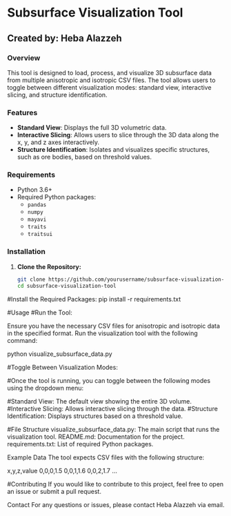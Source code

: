 # Subsurface Visualization Tool

## Created by: Heba Alazzeh

### Overview
This tool is designed to load, process, and visualize 3D subsurface data from multiple anisotropic and isotropic CSV files. The tool allows users to toggle between different visualization modes: standard view, interactive slicing, and structure identification.

### Features
- **Standard View**: Displays the full 3D volumetric data.
- **Interactive Slicing**: Allows users to slice through the 3D data along the x, y, and z axes interactively.
- **Structure Identification**: Isolates and visualizes specific structures, such as ore bodies, based on threshold values.

### Requirements
- Python 3.6+
- Required Python packages:
  - `pandas`
  - `numpy`
  - `mayavi`
  - `traits`
  - `traitsui`

### Installation

1. **Clone the Repository:**
   ```bash
   git clone https://github.com/yourusername/subsurface-visualization-tool.git
   cd subsurface-visualization-tool


#Install the Required Packages:
pip install -r requirements.txt

#Usage
#Run the Tool:

Ensure you have the necessary CSV files for anisotropic and isotropic data in the specified format.
Run the visualization tool with the following command:

python visualize_subsurface_data.py

#Toggle Between Visualization Modes:

#Once the tool is running, you can toggle between the following modes using the dropdown menu:

#Standard View: The default view showing the entire 3D volume.
#Interactive Slicing: Allows interactive slicing through the data.
#Structure Identification: Displays structures based on a threshold value.

#File Structure
visualize_subsurface_data.py: The main script that runs the visualization tool.
README.md: Documentation for the project.
requirements.txt: List of required Python packages.

Example Data
The tool expects CSV files with the following structure:

x,y,z,value
0,0,0,1.5
0,0,1,1.6
0,0,2,1.7
...

#Contributing
If you would like to contribute to this project, feel free to open an issue or submit a pull request.


Contact
For any questions or issues, please contact Heba Alazzeh via email.

